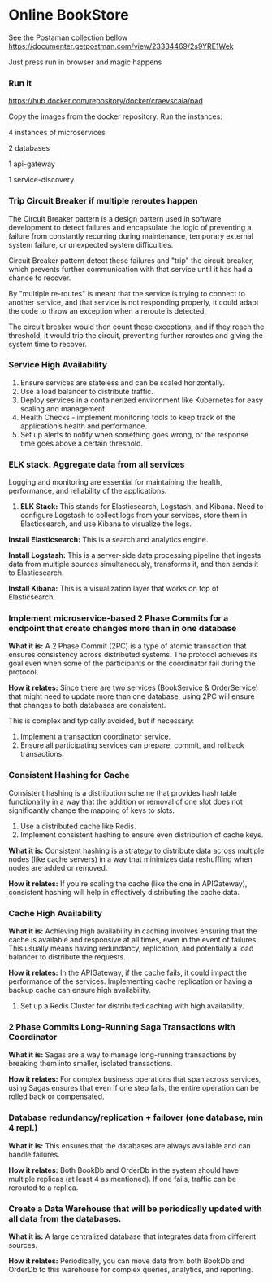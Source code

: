 # Online BookStore

See the Postaman collection bellow
https://documenter.getpostman.com/view/23334469/2s9YRE1Wek

Just press run in browser and magic happens

### Run it

https://hub.docker.com/repository/docker/craevscaia/pad

Copy the images from the docker repository.
Run the instances:

4 instances of microservices

2 databases

1 api-gateway

1 service-discovery

### Trip Circuit Breaker if multiple reroutes happen

The Circuit Breaker pattern is a design pattern used in software development to detect failures and
encapsulate the logic of preventing a failure from constantly recurring during maintenance,
temporary external system failure, or unexpected system difficulties.

Circuit Breaker pattern detect these failures and "trip" the circuit breaker,
which prevents further communication with that service until it has had a chance to recover.

By "multiple re-routes" is meant that the service is trying to connect to another service,
and that service is not responding properly, it could adapt the code to throw an exception when a reroute is detected.

The circuit breaker would then count these exceptions, and if they reach the threshold,
it would trip the circuit, preventing further reroutes and giving the system time to recover.

### Service High Availability

1. Ensure services are stateless and can be scaled horizontally.
2. Use a load balancer to distribute traffic.
3. Deploy services in a containerized environment like Kubernetes for easy scaling and management.
4. Health Checks - implement monitoring tools to keep track of the application’s health and performance.
5. Set up alerts to notify when something goes wrong, or the response time goes above a certain threshold.

### ELK stack. Aggregate data from all services

Logging and monitoring are essential for maintaining the health, performance, and reliability of the applications.

1. **ELK Stack:** This stands for Elasticsearch, Logstash, and Kibana. Need to configure
   Logstash to collect logs from your services, store them in Elasticsearch, and use Kibana to visualize
   the logs.

**Install Elasticsearch:** This is a search and analytics engine.

**Install Logstash:** This is a server-side data processing pipeline that ingests data from multiple sources
simultaneously, transforms it, and then sends it to Elasticsearch.

**Install Kibana:** This is a visualization layer that works on top of Elasticsearch.


### Implement microservice-based 2 Phase Commits for a endpoint that create changes more than in one database

**What it is:** A 2 Phase Commit (2PC) is a type of atomic transaction that ensures 
consistency across distributed systems. The protocol achieves its goal even when some of the participants or
the coordinator fail during the protocol.

**How it relates:** Since there are two services (BookService & OrderService) 
that might need to update more than one database, using 2PC will ensure that changes 
to both databases are consistent.

This is complex and typically avoided, but if necessary:

1. Implement a transaction coordinator service.
2. Ensure all participating services can prepare, commit, and rollback transactions.


### Consistent Hashing for Cache

Consistent hashing is a distribution scheme that provides hash table functionality in
a way that the addition or removal of one slot does not significantly change
the mapping of keys to slots.

1. Use a distributed cache like Redis.
2. Implement consistent hashing to ensure even distribution of cache keys.

**What it is:** Consistent hashing is a strategy to distribute data across multiple nodes 
(like cache servers) in a way that minimizes data reshuffling when nodes are added or removed.

**How it relates:** If you're scaling the cache (like the one in APIGateway), 
consistent hashing will help in effectively distributing the cache data.

### Cache High Availability

**What it is:** Achieving high availability in caching involves ensuring that the cache is available and responsive
at all times, even in the event of failures.
This usually means having redundancy, replication,
and potentially a load balancer to distribute the requests.

**How it relates:** In the APIGateway, if the cache fails, it could impact the 
performance of the services. Implementing cache replication or having a backup cache can 
ensure high availability.

1. Set up a Redis Cluster for distributed caching with high availability.

### 2 Phase Commits Long-Running Saga Transactions with Coordinator

**What it is:** Sagas are a way to manage long-running transactions by breaking them 
into smaller, isolated transactions.

**How it relates:** For complex business operations that span across services, 
using Sagas ensures that even if one step fails, the entire operation can be rolled back 
or compensated.

### Database redundancy/replication + failover (one database, min 4 repl.)

**What it is:** This ensures that the databases are always available and can handle failures.

**How it relates:** Both BookDb and OrderDb in the system should have multiple replicas 
(at least 4 as mentioned). If one fails, traffic can be rerouted to a replica.

### Create a Data Warehouse that will be periodically updated with all data from the databases.

**What it is:** A large centralized database that integrates data from different sources.

**How it relates:** Periodically, you can move data from both BookDb and OrderDb to this warehouse for complex queries, analytics, and reporting.

